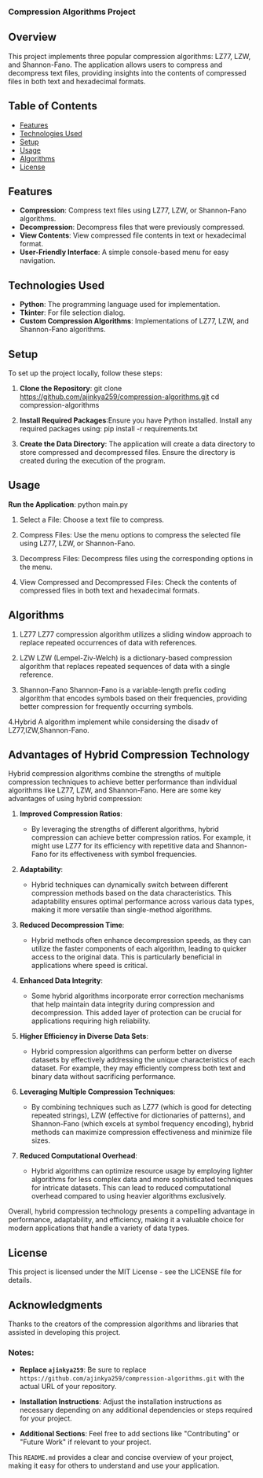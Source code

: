 ### Compression Algorithms Project

## Overview
This project implements three popular compression algorithms: LZ77, LZW, and Shannon-Fano. The application allows users to compress and decompress text files, providing insights into the contents of compressed files in both text and hexadecimal formats.

## Table of Contents
- [Features](#features)
- [Technologies Used](#technologies-used)
- [Setup](#setup)
- [Usage](#usage)
- [Algorithms](#algorithms)
- [License](#license)

## Features
- **Compression**: Compress text files using LZ77, LZW, or Shannon-Fano algorithms.
- **Decompression**: Decompress files that were previously compressed.
- **View Contents**: View compressed file contents in text or hexadecimal format.
- **User-Friendly Interface**: A simple console-based menu for easy navigation.

## Technologies Used
- **Python**: The programming language used for implementation.
- **Tkinter**: For file selection dialog.
- **Custom Compression Algorithms**: Implementations of LZ77, LZW, and Shannon-Fano algorithms.

## Setup
To set up the project locally, follow these steps:

1. **Clone the Repository**:
   git clone https://github.com/ajinkya259/compression-algorithms.git
   cd compression-algorithms

2. **Install Required Packages**:Ensure you have Python installed. Install any required packages using:
    pip install -r requirements.txt

3. **Create the Data Directory**: The application will create a data directory to store compressed and decompressed files. Ensure the directory is created during the execution of the program.


## Usage
**Run the Application**:
    python main.py
    
1. Select a File: Choose a text file to compress.

2. Compress Files: Use the menu options to compress the selected file using LZ77, LZW, or Shannon-Fano.

3. Decompress Files: Decompress files using the corresponding options in the menu.

4. View Compressed and Decompressed Files: Check the contents of compressed files in both text and hexadecimal formats.

## Algorithms
1. LZ77
LZ77 compression algorithm utilizes a sliding window approach to replace repeated occurrences of data with references.

2. LZW
LZW (Lempel-Ziv-Welch) is a dictionary-based compression algorithm that replaces repeated sequences of data with a single reference.

3. Shannon-Fano
Shannon-Fano is a variable-length prefix coding algorithm that encodes symbols based on their frequencies, providing better compression for frequently occurring symbols.

4.Hybrid
A algorithm implement while considersing the disadv of LZ77,lZW,Shannon-Fano.

## Advantages of Hybrid Compression Technology

Hybrid compression algorithms combine the strengths of multiple compression techniques to achieve better performance than individual algorithms like LZ77, LZW, and Shannon-Fano. Here are some key advantages of using hybrid compression:

1. **Improved Compression Ratios**:
   - By leveraging the strengths of different algorithms, hybrid compression can achieve better compression ratios. For example, it might use LZ77 for its efficiency with repetitive data and Shannon-Fano for its effectiveness with symbol frequencies.

2. **Adaptability**:
   - Hybrid techniques can dynamically switch between different compression methods based on the data characteristics. This adaptability ensures optimal performance across various data types, making it more versatile than single-method algorithms.

3. **Reduced Decompression Time**:
   - Hybrid methods often enhance decompression speeds, as they can utilize the faster components of each algorithm, leading to quicker access to the original data. This is particularly beneficial in applications where speed is critical.

4. **Enhanced Data Integrity**:
   - Some hybrid algorithms incorporate error correction mechanisms that help maintain data integrity during compression and decompression. This added layer of protection can be crucial for applications requiring high reliability.

5. **Higher Efficiency in Diverse Data Sets**:
   - Hybrid compression algorithms can perform better on diverse datasets by effectively addressing the unique characteristics of each dataset. For example, they may efficiently compress both text and binary data without sacrificing performance.

6. **Leveraging Multiple Compression Techniques**:
   - By combining techniques such as LZ77 (which is good for detecting repeated strings), LZW (effective for dictionaries of patterns), and Shannon-Fano (which excels at symbol frequency encoding), hybrid methods can maximize compression effectiveness and minimize file sizes.

7. **Reduced Computational Overhead**:
   - Hybrid algorithms can optimize resource usage by employing lighter algorithms for less complex data and more sophisticated techniques for intricate datasets. This can lead to reduced computational overhead compared to using heavier algorithms exclusively.

Overall, hybrid compression technology presents a compelling advantage in performance, adaptability, and efficiency, making it a valuable choice for modern applications that handle a variety of data types.


## License
This project is licensed under the MIT License - see the LICENSE file for details.

## Acknowledgments
Thanks to the creators of the compression algorithms and libraries that assisted in developing this project.

### Notes:
- **Replace `ajinkya259`**: Be sure to replace `https://github.com/ajinkya259/compression-algorithms.git` with the actual URL of your repository.

- **Installation Instructions**: Adjust the installation instructions as necessary depending on any additional dependencies or steps required for your project.

- **Additional Sections**: Feel free to add sections like "Contributing" or "Future Work" if relevant to your project. 

This `README.md` provides a clear and concise overview of your project, making it easy for others to understand and use your application.
